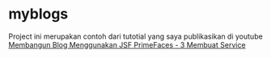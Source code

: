 # myblogs

Project ini merupakan contoh dari tutotial yang saya publikasikan di youtube [Membangun Blog Menggunakan JSF PrimeFaces - 3 Membuat Service](https://www.youtube.com/playlist?list=PLUCD-6cu16lJX0ny-jk1wCjOStgycBRjL)
